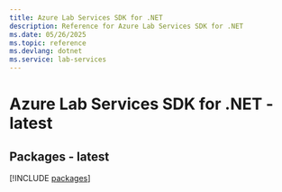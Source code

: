```yaml
---
title: Azure Lab Services SDK for .NET
description: Reference for Azure Lab Services SDK for .NET
ms.date: 05/26/2025
ms.topic: reference
ms.devlang: dotnet
ms.service: lab-services
---
```

# Azure Lab Services SDK for .NET - latest
## Packages - latest
[!INCLUDE [packages](lab-services-index.md)]